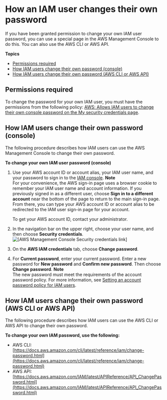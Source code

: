 # How an IAM user changes their own password<a name="id_credentials_passwords_user-change-own"></a>

If you have been granted permission to change your own IAM user password, you can use a special page in the AWS Management Console to do this\. You can also use the AWS CLI or AWS API\.

**Topics**
+ [Permissions required](#change-own-passwords-permissions-required)
+ [How IAM users change their own password \(console\)](#ManagingUserPwdSelf-Console)
+ [How IAM users change their own password \(AWS CLI or AWS API\)](#ManagingUserPwdSelf-CLIAPI)

## Permissions required<a name="change-own-passwords-permissions-required"></a>

To change the password for your own IAM user, you must have the permissions from the following policy: [AWS: Allows IAM users to change their own console password on the My security credentials page](reference_policies_examples_aws_my-sec-creds-self-manage-password-only.md)\.

## How IAM users change their own password \(console\)<a name="ManagingUserPwdSelf-Console"></a>

The following procedure describes how IAM users can use the AWS Management Console to change their own password\.

**To change your own IAM user password \(console\)**

1. Use your AWS account ID or account alias, your IAM user name, and your password to sign in to the [IAM console](https://console.aws.amazon.com/iam)\.
**Note**  
For your convenience, the AWS sign\-in page uses a browser cookie to remember your IAM user name and account information\. If you previously signed in as a different user, choose **Sign in to a different account** near the bottom of the page to return to the main sign\-in page\. From there, you can type your AWS account ID or account alias to be redirected to the IAM user sign\-in page for your account\.

   To get your AWS account ID, contact your administrator\.

1. In the navigation bar on the upper right, choose your user name, and then choose **Security credentials**\.   
![\[AWS Management Console Security credentials link\]](http://docs.aws.amazon.com/IAM/latest/UserGuide/images/security-credentials-user.shared.console.png)

1. On the **AWS IAM credentials** tab, choose **Change password**\.

1. For **Current password**, enter your current password\. Enter a new password for **New password** and **Confirm new password**\. Then choose **Change password**\.
**Note**  
The new password must meet the requirements of the account password policy\. For more information, see [Setting an account password policy for IAM users](id_credentials_passwords_account-policy.md)\. 

## How IAM users change their own password \(AWS CLI or AWS API\)<a name="ManagingUserPwdSelf-CLIAPI"></a>

The following procedure describes how IAM users can use the AWS CLI or AWS API to change their own password\.

**To change your own IAM password, use the following:**
+ AWS CLI: [https://docs.aws.amazon.com/cli/latest/reference/iam/change-password.html](https://docs.aws.amazon.com/cli/latest/reference/iam/change-password.html)
+ AWS API: [https://docs.aws.amazon.com/IAM/latest/APIReference/API_ChangePassword.html](https://docs.aws.amazon.com/IAM/latest/APIReference/API_ChangePassword.html)